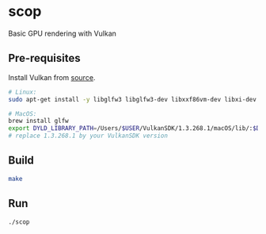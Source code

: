# scop

Basic GPU rendering with Vulkan

## Pre-requisites

Install Vulkan from [source](https://vulkan.lunarg.com/).

```bash
# Linux:
sudo apt-get install -y libglfw3 libglfw3-dev libxxf86vm-dev libxi-dev

# MacOS:
brew install glfw
export DYLD_LIBRARY_PATH=/Users/$USER/VulkanSDK/1.3.268.1/macOS/lib/:$DYLD_LIBRARY_PATH
# replace 1.3.268.1 by your VulkanSDK version
```

## Build

```bash
make
```

## Run

```bash
./scop
```